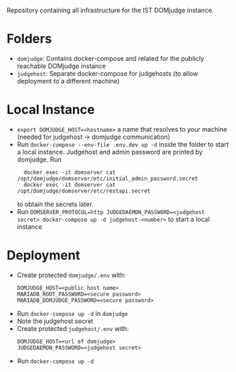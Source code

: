 Repository containing all infrastructure for the IST DOMjudge instance.

# Folders

 * `domjudge`: Contains docker-compose and related for the publicly reachable DOMjudge instance
 * `judgehost`: Separate docker-compose for judgehosts (to allow deployment to a different machine)


# Local Instance

  * `export DOMJUDGE_HOST=<hostname>` a name that resolves to your machine (needed for judgehost -> domjudge communication)
  * Run `docker-compose --env-file .env.dev up -d` inside the folder to start a local instance.
    Judgehost and admin password are printed by domjudge.
    Run
    ```
      docker exec -it domserver cat /opt/domjudge/domserver/etc/initial_admin_password.secret
      docker exec -it domserver cat /opt/domjudge/domserver/etc/restapi.secret
    ```
    to obtain the secrets later.
  * Run `DOMSERVER_PROTOCOL=http JUDGEDAEMON_PASSWORD=<judgehost secret> docker-compose up -d judgehost-<number>` to start a local instance


# Deployment

 * Create protected `domjudge/.env` with:
   ```
   DOMJUDGE_HOST=<public host name>
   MARIADB_ROOT_PASSWORD=<secure password>
   MARIADB_DOMJUDGE_PASSWORD=<secure password>
   ```
 * Run `docker-compose up -d` in `domjudge`
 * Note the judgehost secret
 * Create protected `judgehost/.env` with:
   ```
   DOMJUDGE_HOST=<url of domjudge>
   JUDGEDAEMON_PASSWORD=<judgehost secret>
   ```
 * Run `docker-compose up -d`


